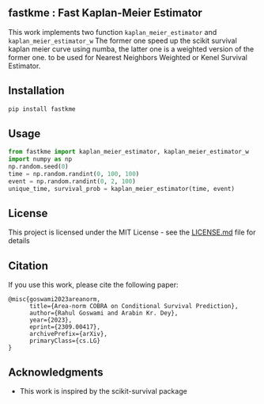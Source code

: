 

## fastkme : Fast Kaplan-Meier Estimator

This work implements two function `kaplan_meier_estimator` and `kaplan_meier_estimator_w`
The former one speed up the scikit survival kaplan meier curve using numba, the latter one is a weighted version of the former one.
to be used for Nearest Neighbors Weighted or Kenel Survival Estimator.

## Installation

```bash
pip install fastkme
```

## Usage

```python
from fastkme import kaplan_meier_estimator, kaplan_meier_estimator_w
import numpy as np
np.random.seed(0)
time = np.random.randint(0, 100, 100)
event = np.random.randint(0, 2, 100)
unique_time, survival_prob = kaplan_meier_estimator(time, event)
```

## License

This project is licensed under the MIT License - see the [LICENSE.md](LICENSE.md) file for details

## Citation

If you use this work, please cite the following paper:

```
@misc{goswami2023areanorm,
      title={Area-norm COBRA on Conditional Survival Prediction}, 
      author={Rahul Goswami and Arabin Kr. Dey},
      year={2023},
      eprint={2309.00417},
      archivePrefix={arXiv},
      primaryClass={cs.LG}
}
```

## Acknowledgments

* This work is inspired by the scikit-survival package